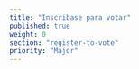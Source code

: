 ```yaml
---
title: "Inscribase para votar"
published: true
weight: 0
section: "register-to-vote"
priority: "Major"
---
```

